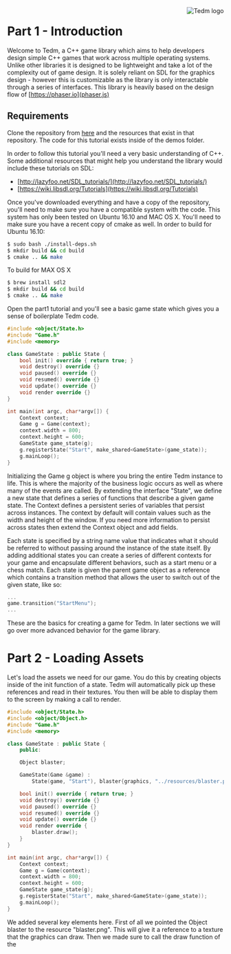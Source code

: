 <a href="https://github.com/DavidWatkins/Tedm">
    <img src="https://cdn.rawgit.com/DavidWatkins/Tedm/274b01b5/resources/Tedm.png" alt="Tedm logo"
         title="Tedm Logo" align="right" />
</a>

# Part 1 - Introduction
Welcome to Tedm, a C++ game library which aims to help developers design simple C++ games that work across multiple operating systems. Unlike other libraries it is designed to be lightweight and take a lot of the complexity out of game design. It is solely reliant on SDL for the graphics design - however this is customizable as the library is only interactable through a series of interfaces. This library is heavily based on the design flow of [https://phaser.io](phaser.js)

## Requirements
Clone the repository from [here](https://github.com/DavidWatkins/Tedm) and the resources that exist in that repository. The code for this tutorial exists inside of the demos folder. 

In order to follow this tutorial you'll need a very basic understanding of C++. Some additional resources that might help you understand the library would include these tutorials on SDL:
- [http://lazyfoo.net/SDL_tutorials/](http://lazyfoo.net/SDL_tutorials/)
- [https://wiki.libsdl.org/Tutorials](https://wiki.libsdl.org/Tutorials)

Once you've downloaded everything and have a copy of the repository, you'll need to make sure you have a compatible system with the code. This system has only been tested on Ubuntu 16.10 and MAC OS X. You'll need to make sure you have a recent copy of cmake as well. In order to build for Ubuntu 16.10:
```bash
$ sudo bash ./install-deps.sh
$ mkdir build && cd build
$ cmake .. && make
```
To build for MAX OS X
```bash
$ brew install sdl2
$ mkdir build && cd build
$ cmake .. && make
```

Open the part1 tutorial and you'll see a basic game state which gives you a sense of boilerplate Tedm code. 
```c++
#include <object/State.h>
#include "Game.h"
#include <memory>

class GameState : public State {
	bool init() override { return true; }
	void destroy() override {}
	void paused() override {}
	void resumed() override {}
	void update() override {}
	void render override {}
}

int main(int argc, char*argv[]) {
	Context context;
    Game g = Game(context);
    context.width = 800;
    context.height = 600;
    GameState game_state(g);
    g.registerState("Start", make_shared<GameState>(game_state));
    g.mainLoop();
}
```

Initializing the Game g object is where you bring the entire Tedm instance to life. This is where the majority of the business logic occurs as well as where many of the events are called. By extending the interface "State", we define a new state that defines a series of functions that describe a given game state. The Context defines a persistent series of variables that persist across instances. The context by default will contain values such as the width and height of the window. If you need more information to persist across states then extend the Context object and add fields. 

Each state is specified by a string name value that indicates what it should be referred to without passing around the instance of the state itself. By adding additional states you can create a series of different contexts for your game and encapsulate different behaviors, such as a start menu or a chess match. Each state is given the parent game object as a reference which contains a transition method that allows the user to switch out of the given state, like so:
```c++
...
game.transition("StartMenu");
...
```

These are the basics for creating a game for Tedm. In later sections we will go over more advanced behavior for the game library. 

# Part 2 - Loading Assets

Let's load the assets we need for our game. You do this by creating objects inside of the init function of a state. Tedm will automatically pick up these references and read in their textures. You then will be able to display them to the screen by making a call to render. 

```c++
#include <object/State.h>
#include <object/Object.h>
#include "Game.h"
#include <memory>

class GameState : public State {
	public:

	Object blaster;

	GameState(Game &game) : 
		State(game, "Start"), blaster{graphics, "../resources/blaster.png", 0, 0} {}

	bool init() override { return true; }
	void destroy() override {}
	void paused() override {}
	void resumed() override {}
	void update() override {}
	void render override {
		blaster.draw();
	}
}

int main(int argc, char*argv[]) {
	Context context;
    Game g = Game(context);
    context.width = 800;
    context.height = 600;
    GameState game_state(g);
    g.registerState("Start", make_shared<GameState>(game_state));
    g.mainLoop();
}
```

We added several key elements here. First of all we pointed the Object blaster to the resource "blaster.png". This will give it a reference to a texture that the graphics can draw. Then we made sure to call the draw function of the 